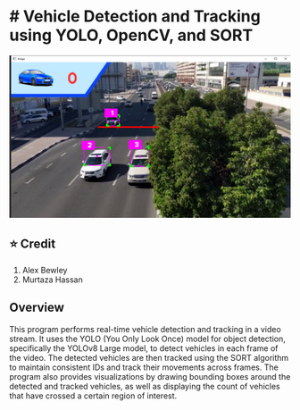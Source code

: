 #  # Vehicle Detection and Tracking using YOLO, OpenCV, and SORT
<p align="center">
  <img src="https://github.com/naufaljaya/wowrack-cv-porto/blob/main/asset/object%20count.png?raw=true" alt="Sublime's custom image"/>
</p>

## ⭐ Credit

 1. Alex Bewley
 2. Murtaza Hassan

## Overview
This program performs real-time vehicle detection and tracking in a video stream. It uses the YOLO (You Only Look Once) model for object detection, specifically the YOLOv8 Large model, to detect vehicles in each frame of the video. The detected vehicles are then tracked using the SORT algorithm to maintain consistent IDs and track their movements across frames. The program also provides visualizations by drawing bounding boxes around the detected and tracked vehicles, as well as displaying the count of vehicles that have crossed a certain region of interest.

